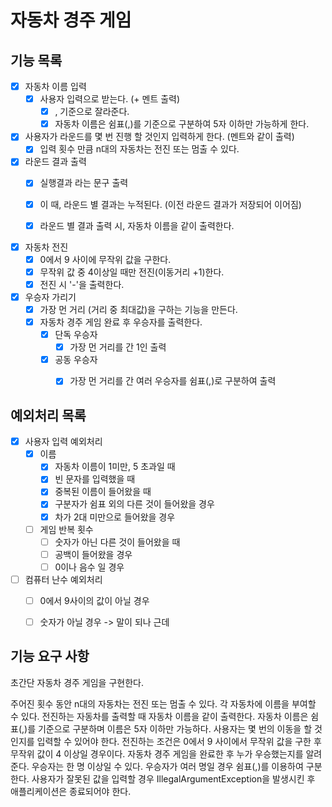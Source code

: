 # 자동차 경주 게임

## 기능 목록
-[X] 자동차 이름 입력
  - [X] 사용자 입력으로 받는다. (+ 멘트 출력)
    -[X] , 기준으로 잘라준다.
    -[X] 자동차 이름은 쉼표(,)를 기준으로 구분하여 5자 이하만 가능하게 한다.
    
-[X] 사용자가 라운드를 몇 번 진행 할 것인지 입력하게 한다. (멘트와 같이 출력)
  -[X] 입력 횟수 만큼 n대의 자동차는 전진 또는 멈출 수 있다.
  
-[X] 라운드 결과 출력
  -[X] 실행결과 라는 문구 출력
  -[X] 이 때, 라운드 별 결과는 누적된다. (이전 라운드 결과가 저장되어 이어짐)
  -[X] 라운드 별 결과 출력 시, 자동차 이름을 같이 출력한다.


- [X] 자동차 전진
  - [X] 0에서 9 사이에 무작위 값을 구한다.
  - [X] 무작위 값 중 4이상일 때만 전진(이동거리 +1)한다.
  - [X] 전진 시 '-'을 출력한다. 
  
-[X] 우승자 가리기
  - [X] 가장 먼 거리 (거리 중 최대값)을 구하는 기능을 만든다.
  - [X] 자동차 경주 게임 완료 후 우승자를 출력한다.
    -[X] 단독 우승자
      - [X] 가장 먼 거리를 간 1인 출력
    -[X] 공동 우승자
      - [X] 가장 먼 거리를 간 여러 우승자를 쉼표(,)로 구분하여 출력

  
## 예외처리 목록
- [X] 사용자 입력 예외처리
  - [X] 이름
    - [X] 자동차 이름이 1미만, 5 초과일 때
    - [X] 빈 문자를 입력했을 때
    - [X] 중복된 이름이 들어왔을 때
    - [X] 구분자가 쉼표 외의 다른 것이 들어왔을 경우
    - [X] 차가 2대 미만으로 들어왔을 경우
  - [ ] 게임 반복 횟수
    - [ ] 숫자가 아닌 다른 것이 들어왔을 때
    - [ ] 공백이 들어왔을 경우
    - [ ] 0이나 음수 일 경우
  
-[ ] 컴퓨터 난수 예외처리
  - [ ] 0에서 9사이의 값이 아닐 경우
  - [ ] 숫자가 아닐 경우 -> 말이 되나 근데



## 기능 요구 사항
초간단 자동차 경주 게임을 구현한다.

주어진 횟수 동안 n대의 자동차는 전진 또는 멈출 수 있다.
각 자동차에 이름을 부여할 수 있다. 
전진하는 자동차를 출력할 때 자동차 이름을 같이 출력한다.
자동차 이름은 쉼표(,)를 기준으로 구분하며 이름은 5자 이하만 가능하다.
사용자는 몇 번의 이동을 할 것인지를 입력할 수 있어야 한다.
전진하는 조건은 0에서 9 사이에서 무작위 값을 구한 후 무작위 값이 4 이상일 경우이다.
자동차 경주 게임을 완료한 후 누가 우승했는지를 알려준다. 
우승자는 한 명 이상일 수 있다.
우승자가 여러 명일 경우 쉼표(,)를 이용하여 구분한다.
사용자가 잘못된 값을 입력할 경우 IllegalArgumentException을 발생시킨 후 애플리케이션은 종료되어야 한다.